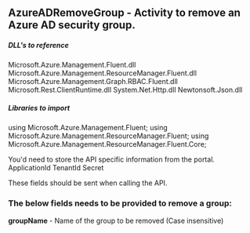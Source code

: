 ## AzureADRemoveGroup - Activity to remove an Azure AD security group.

##### DLL's to reference
Microsoft.Azure.Management.Fluent.dll
Microsoft.Azure.Management.ResourceManager.Fluent.dll
Microsoft.Azure.Management.Graph.RBAC.Fluent.dll
Microsoft.Rest.ClientRuntime.dll
System.Net.Http.dll
Newtonsoft.Json.dll

##### Libraries to import
using Microsoft.Azure.Management.Fluent;
using Microsoft.Azure.Management.ResourceManager.Fluent;
using Microsoft.Azure.Management.ResourceManager.Fluent.Core;

You'd need to store the API specific information from the portal.
ApplicationId
TenantId
Secret

These fields should be sent when calling the API.

### The below fields needs to be provided to remove a group:
**groupName**           - Name of the group to be removed (Case insensitive)
